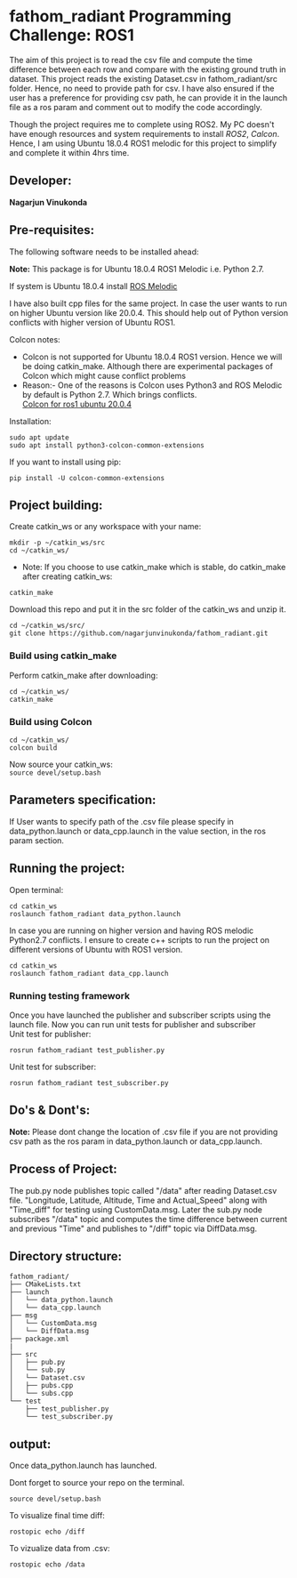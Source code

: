 # fathom_radiant Programming Challenge: ROS1

The aim of this project is to read the csv file and compute the time difference between each row and compare with the existing ground truth in dataset. This project reads the existing Dataset.csv in fathom_radiant/src folder. Hence, no need to provide path for csv. I have also ensured if the user has a preference for providing csv path, he can provide it in the launch file as a ros param and comment out to modify the code accordingly. 

Though the project requires me to complete using ROS2. My PC doesn't have enough resources and system requirements to install *ROS2*, *Calcon*. Hence, I am using Ubuntu 18.0.4 ROS1 melodic for this project to simplify and complete it within 4hrs time.


## Developer: 
**Nagarjun Vinukonda**

## Pre-requisites:

The following software needs to be installed ahead:

**Note:** This package is for Ubuntu 18.0.4 ROS1 Melodic i.e. Python 2.7.

If system is Ubuntu 18.0.4 install [ROS Melodic](http://wiki.ros.org/melodic/Installation/Ubuntu)

I have also built cpp files for the same project. In case the user wants to run on higher Ubuntu version like 20.0.4. This should help out of Python version conflicts with higher version of Ubuntu ROS1. 


Colcon notes:<br />
* Colcon is not supported for Ubuntu 18.0.4 ROS1 version. Hence we will be doing catkin_make. Although there are experimental packages of Colcon which might cause conflict problems <br />
* Reason:- One of the reasons is Colcon uses Python3 and ROS Melodic by default is Python 2.7. Which brings conflicts. <br />
[Colcon for ros1 ubuntu 20.0.4](https://colcon.readthedocs.io/en/released/user/installation.html)

Installation:<br />
```
sudo apt update
sudo apt install python3-colcon-common-extensions
```
If you want to install using pip:<br />
```
pip install -U colcon-common-extensions
```

## Project building:

Create catkin_ws or any workspace with your name: <br />

```
mkdir -p ~/catkin_ws/src
cd ~/catkin_ws/
```
* Note: If you choose to use catkin_make which is stable, do catkin_make after creating catkin_ws:
```
catkin_make 
```

Download this repo and put it in the src folder of the catkin_ws and unzip it.
```
cd ~/catkin_ws/src/
git clone https://github.com/nagarjunvinukonda/fathom_radiant.git
```


### Build using catkin_make
Perform catkin_make after downloading:<br />
```
cd ~/catkin_ws/
catkin_make
```
### Build using Colcon
```
cd ~/catkin_ws/
colcon build
```

Now source your catkin_ws:<br />
`source devel/setup.bash`

## Parameters specification:

If User wants to specify path of the .csv file please specify in data_python.launch or data_cpp.launch in the value section, in the ros param section.<br/>

## Running the project:

Open terminal:

```
cd catkin_ws
roslaunch fathom_radiant data_python.launch
```

In case you are running on higher version and having ROS melodic Python2.7 conflicts. I ensure to create c++ scripts to run the project on different versions of Ubuntu with ROS1 version. 

```
cd catkin_ws
roslaunch fathom_radiant data_cpp.launch
```

### Running testing framework
Once you have launched the publisher and subscriber scripts using the launch file. Now you can run unit tests for publisher and subscriber <br/>
Unit test for publisher:
```
rosrun fathom_radiant test_publisher.py
```

Unit test for subscriber:
```
rosrun fathom_radiant test_subscriber.py
```

## Do's & Dont's:

**Note:** Please dont change the location of .csv file if you are not providing csv path as the ros param in data_python.launch or data_cpp.launch.


## Process of Project:
The pub.py node publishes topic called "/data" after reading Dataset.csv file. "Longitude, Latitude, Altitude, Time and Actual_Speed" along with "Time_diff" for testing using CustomData.msg. Later the sub.py node subscribes "/data" topic and computes the time difference between current and previous "Time" and publishes to "/diff" topic via DiffData.msg. 


## Directory structure:

```
fathom_radiant/
├── CMakeLists.txt
├── launch
│   └── data_python.launch
│   └── data_cpp.launch
├── msg
│   └── CustomData.msg
│   └── DiffData.msg
├── package.xml
|
├── src
│   ├── pub.py
│   └── sub.py
│   └── Dataset.csv
│   ├── pubs.cpp
│   └── subs.cpp 
└── test
    ├── test_publisher.py
    └── test_subscriber.py

```

## output:

Once data_python.launch has launched.<br/>

Dont forget to source your repo on the terminal.<br/>
```
source devel/setup.bash
```

To visualize final time diff:
```
rostopic echo /diff
``` 

To vizualize data from .csv:
```
rostopic echo /data
``` 



